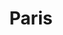 ---
weight: 8
images:
- https://cdn.myportfolio.com/bc033a10-b5ec-4733-9dd3-33de859b88a8/2d9474f0-d609-44f0-93d0-5ac740d88db1_rw_600.jpg?h=aafac655f68c276f5514aa74fdf3c6de
title: Paris
tags:
- paris
- archive
---